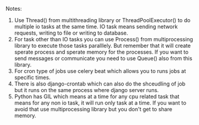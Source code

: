 Notes:
1. Use Thread() from multithreading library or ThreadPoolExecutor() to do multiple io tasks at the same time. IO task means sending network requests, writing to file or writing to database.
2. For task other than IO tasks you can use Process() from multiprocessing library to execute those tasks paralllely. But remember that it will create sperate process and sperate memory for the processes. If you want to send messages or communicate you need to use Queue() also from this library.
3. For cron type of jobs use celery beat which allows you to runs jobs at specific times.
4. There is also django-crontab which can also do the shceudling of job but it runs on the same process where django server runs.
5. Python has GIL which means at a time for any cpu related task that means for any non io task, it will run only task at a time. If you want to avoid that use multiprocessing library but you don't get to share memory.
